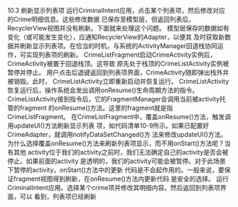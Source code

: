 10.3 刷新显示列表项
运行CriminalIntent应用，点击某个列表项，然后修改对应的Crime明细信息。这些修改数据 已保存至模型层，但返回列表后，RecyclerView视图并没有刷新。下面就来处理这个问题。 模型层保存的数据如有变化（或可能发生变化），应通知RecyclerView的Adapter，以便其 及时获取新数据并刷新显示列表项。在恰当的时机，与系统的ActivityManager回退栈协同运 作，可实现列表项的刷新。 CrimeListFragment启动CrimeActivity实例后，CrimeActivity被置于回退栈顶。这导致 原先处于栈顶的CrimeListActivity实例被暂停并停止。 用户点击后退键返回到列表项界面，CrimeActivity随即弹出栈外并被销毁。此时， CrimeListActivity立即重新启动并恢复运行。
CrimeListActivity恢复运行后，操作系统会发出调用onResume()生命周期方法的指令。 CrimeListActivity接到指令后，它的FragmentManager会调用当前被activity托管的fragment 的onResume()方法。这里的fragment就是指CrimeListFragment。  在CrimeListFragment中，覆盖onResume()方法，触发调用updateUI()方法刷新显示列表 项，如代码清单10-9所示。如果已配置好CrimeAdapter，就调用notifyDataSetChanged()方 法来修改updateUI()方法。
 为什么选择覆盖onResume()方法来刷新列表项显示，而不用onStart()方法呢？当有其他 activity位于我们的activity之前时，我们无法确定自己的activity是否会被停止。如果前面的activity 是透明的，我们的activity可能会被暂停。对于此场景下暂停的activity，onStart()方法中的更新 代码是不会起作用的。一般来说，要保证fragment视图得到刷新，在onResume()方法内更新代码 是安全的选择。 运行CriminalIntent应用。选择某个crime项并修改其明细内容。然后返回到列表项界面，可以 看到，列表项已经刷新
